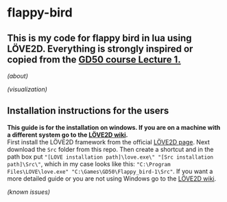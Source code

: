 # flappy-bird

## This is my code for flappy bird in lua using LÖVE2D. Everything is strongly inspired or copied from the [GD50 course Lecture 1.](https://youtu.be/3IdOCxHGMIo)<br>

*(about)*<br>

*(visualization)*<br>

## Installation instructions for the users
**This guide is for the installation on windows. If you are on a machine with a different system go to the [LÖVE2D wiki](https://love2d.org/wiki/Getting_Started).** <br>
First install the LÖVE2D framework from the official [LÖVE2D page](https://love2d.org). Next download the `Src` folder from this repo.
Then create a shortcut and in the path box put `"[LOVE installation path]\love.exe\" "[Src installation path]\Src\"`, which in my case looks like this: 
`"C:\Program Files\LOVE\love.exe" "C:\Games\GD50\Flappy_bird-1\Src"`. If you want a more detailed guide or you are not using Windows go to the [LÖVE2D wiki](https://love2d.org/wiki/Getting_Started).

*(known issues)*
